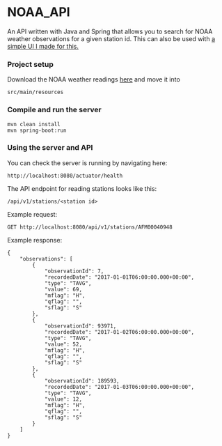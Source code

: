 # NOAA_API

An API written with Java and Spring that allows you to search for NOAA weather observations for a given station id. This can also be used with [a simple UI I made for this.](https://github.com/adamb3ard/noaa-ui)

### Project setup
Download the NOAA weather readings [here](ftp://ftp.ncdc.noaa.gov/pub/data/ghcn/daily/by_year/2017.csv.gz) and move it into 
```
src/main/resources
```

### Compile and run the server
```
mvn clean install
mvn spring-boot:run
```

### Using the server and API
You can check the server is running by navigating here:
```
http://localhost:8080/actuator/health
```

The API endpoint for reading stations looks like this:
```
/api/v1/stations/<station id>
```

Example request:
```
GET http://localhost:8080/api/v1/stations/AFM00040948
```

Example response:
```
{
    "observations": [
        {
            "observationId": 7,
            "recordedDate": "2017-01-01T06:00:00.000+00:00",
            "type": "TAVG",
            "value": 69,
            "mflag": "H",
            "qflag": "",
            "sflag": "S"
        },
        {
            "observationId": 93971,
            "recordedDate": "2017-01-02T06:00:00.000+00:00",
            "type": "TAVG",
            "value": 52,
            "mflag": "H",
            "qflag": "",
            "sflag": "S"
        },
        {
            "observationId": 189593,
            "recordedDate": "2017-01-03T06:00:00.000+00:00",
            "type": "TAVG",
            "value": 12,
            "mflag": "H",
            "qflag": "",
            "sflag": "S"
        }
    ]
}
```